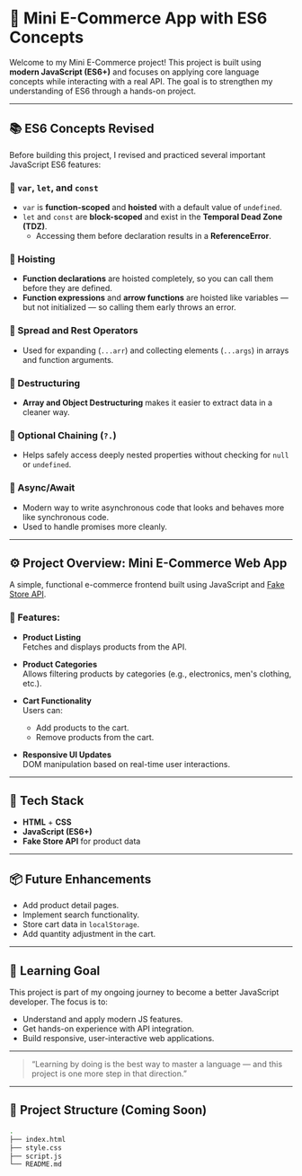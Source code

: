# 🛒 Mini E-Commerce App with ES6 Concepts

Welcome to my Mini E-Commerce project! This project is built using **modern JavaScript (ES6+)** and focuses on applying core language concepts while interacting with a real API. The goal is to strengthen my understanding of ES6 through a hands-on project.

---

## 📚 ES6 Concepts Revised

Before building this project, I revised and practiced several important JavaScript ES6 features:

### 🔹 `var`, `let`, and `const`

- `var` is **function-scoped** and **hoisted** with a default value of `undefined`.
- `let` and `const` are **block-scoped** and exist in the **Temporal Dead Zone (TDZ)**.
  - Accessing them before declaration results in a **ReferenceError**.

### 🔹 Hoisting

- **Function declarations** are hoisted completely, so you can call them before they are defined.
- **Function expressions** and **arrow functions** are hoisted like variables — but not initialized — so calling them early throws an error.

### 🔹 Spread and Rest Operators

- Used for expanding (`...arr`) and collecting elements (`...args`) in arrays and function arguments.

### 🔹 Destructuring

- **Array and Object Destructuring** makes it easier to extract data in a cleaner way.

### 🔹 Optional Chaining (`?.`)

- Helps safely access deeply nested properties without checking for `null` or `undefined`.

### 🔹 Async/Await

- Modern way to write asynchronous code that looks and behaves more like synchronous code.
- Used to handle promises more cleanly.

---

## ⚙️ Project Overview: Mini E-Commerce Web App

A simple, functional e-commerce frontend built using JavaScript and [Fake Store API](https://fakestoreapi.com/).

### 🚀 Features:

- **Product Listing**  
  Fetches and displays products from the API.

- **Product Categories**  
  Allows filtering products by categories (e.g., electronics, men's clothing, etc.).

- **Cart Functionality**  
  Users can:

  - Add products to the cart.
  - Remove products from the cart.

- **Responsive UI Updates**  
  DOM manipulation based on real-time user interactions.

---

## 🔧 Tech Stack

- **HTML** + **CSS**
- **JavaScript (ES6+)**
- **Fake Store API** for product data

---

## 📦 Future Enhancements

- Add product detail pages.
- Implement search functionality.
- Store cart data in `localStorage`.
- Add quantity adjustment in the cart.

---

## 📝 Learning Goal

This project is part of my ongoing journey to become a better JavaScript developer. The focus is to:

- Understand and apply modern JS features.
- Get hands-on experience with API integration.
- Build responsive, user-interactive web applications.

---

> “Learning by doing is the best way to master a language — and this project is one more step in that direction.”

---

## 📁 Project Structure (Coming Soon)

```bash
.
├── index.html
├── style.css
├── script.js
└── README.md
```
